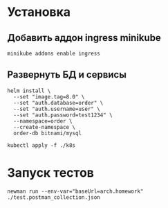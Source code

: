 # Установка
## Добавить аддон ingress minikube
```shell
minikube addons enable ingress
```

## Развернуть БД и сервисы
```shell
helm install \
  --set "image.tag=8.0" \
  --set "auth.database=order" \
  --set "auth.username=user" \
  --set "auth.password=test1234" \
  --namespace=order \
  --create-namespace \
  order-db bitnami/mysql

kubectl apply -f ./k8s
```

# Запуск тестов
```shell
newman run --env-var="baseUrl=arch.homework" ./test.postman_collection.json
```